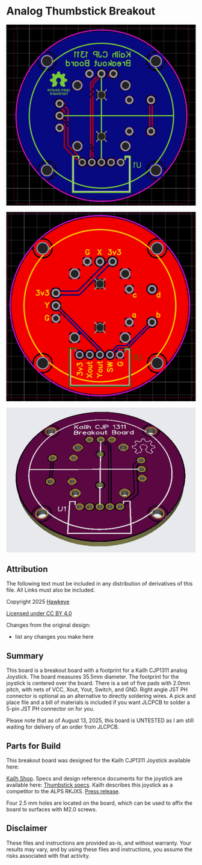 # Analog Thumbstick Breakout



![Thumbstick Breakout\_Bottom](https://github.com/CapnHawke/Game-Controller-Parts/blob/main/Analog%20Thumbstick%20Breakout/Images/2025-08-13%20Kailh_CJP1311_Breakout_Bottom.png)<br>



![Thumbstick Breakout\_Top](https://github.com/CapnHawke/Game-Controller-Parts/blob/main/Analog%20Thumbstick%20Breakout/Images/2025-08-13%20Kailh_CJP1311_Breakout_Top.png)<br>



![Thumbstick Breakout\_3d](https://github.com/CapnHawke/Game-Controller-Parts/blob/main/Analog%20Thumbstick%20Breakout/Images/2025-08-13%20Kailh_CJP1311_Breakout_3d.png)<br>



## Attribution



The following text must be included in any distribution of derivatives of this file. All Links must also be included.



Copyright 2025 [Hawkeye](https://github.com/CapnHawke)



[Licensed under CC BY 4.0](https://creativecommons.org/licenses/by/4.0/)



Changes from the original design:

- list any changes you make here



## Summary



This board is a breakout board with a footprint for a Kailh CJP1311 analog Joystick. The board measures 35.5mm diameter. The footprint for the joystick is centered over the board. There is a set of five pads with 2.0mm pitch, with nets of VCC, Xout, Yout, Switch, and GND. Right angle JST PH connector is optional as an alternative to directly soldering wires. A pick and place file and a bill of materials is included if you want JLCPCB to solder a 5-pin JST PH connector on for you. 



Please note that as of August 13, 2025, this board is UNTESTED as I am still waiting for delivery of an order from JLCPCB. 



## Parts for Build



This breakout board was designed for the Kailh CJP1311 Joystick available here: <br>

[Kailh Shop](https://kailhswitch.net/products/kailh-analog-joystick-potentiometer-for-game-controller-ps3-ps4-ps5). Specs and design reference documents for the joystick are available here: [Thumbstick specs](https://www.kailhswitch.com/info/cjp1311-series-joystick-potentiometer-for-game-32827300.html). Kailh describes this joystick as a competitor to the ALPS RKJXS. [Press release](https://www.kailhswitch.com/info/kailh-three-type-joystick-potentiometer-33742173.html).



Four 2.5 mm holes are located on the board, which can be used to affix the board to surfaces with M2.0 screws. 



## Disclaimer

These files and instructions are provided as-is, and without warranty. Your results may vary, and by using these files and instructions, you assume the risks associated with that activity. 

